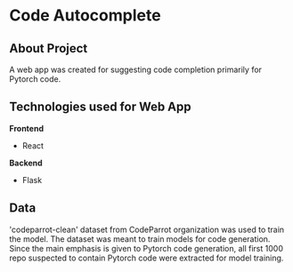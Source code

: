 # Code Autocomplete
## About Project
A web app was created for suggesting code completion primarily for Pytorch code.

## Technologies used for Web App
<b>Frontend</b>
- React

<b>Backend</b>
- Flask

## Data
'codeparrot-clean' dataset from CodeParrot organization was used to train the model. The dataset was meant to train models for code generation. Since the main emphasis is given to Pytorch code generation, all first 1000 repo suspected to contain Pytorch code were extracted for model training.
